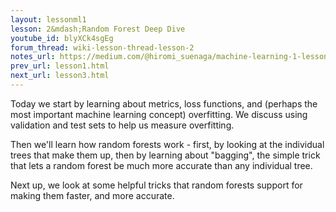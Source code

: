 ```yaml
---
layout: lessonml1
lesson: 2&mdash;Random Forest Deep Dive
youtube_id: blyXCk4sgEg
forum_thread: wiki-lesson-thread-lesson-2
notes_url: https://medium.com/@hiromi_suenaga/machine-learning-1-lesson-2-d9aebd7dd0b0
prev_url: lesson1.html
next_url: lesson3.html
---
```

Today we start by learning about metrics, loss functions, and (perhaps the most important machine learning concept) overfitting. We discuss using validation and test sets to help us measure overfitting.

Then we'll learn how random forests work - first, by looking at the individual trees that make them up, then by learning about "bagging", the simple trick that lets a random forest be much more accurate than any individual tree.

Next up, we look at some helpful tricks that random forests support for making them faster, and more accurate.